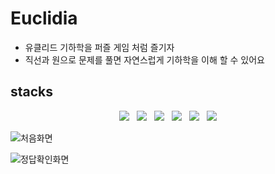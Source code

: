 # Euclidia
- 유클리드 기하학을 퍼즐 게임 처럼 즐기자
- 직선과 원으로 문제를 풀면 자연스럽게 기하학을 이해 할 수 있어요

## stacks
<p align="center">
<img src="https://img.shields.io/badge/javascript-F7DF1E?style=for-the-badge&logo=javascript&logoColor=white"> &nbsp
<img src="https://img.shields.io/badge/typescript-3178C6?style=for-the-badge&logo=typescript&logoColor=white"> &nbsp
<img src="https://img.shields.io/badge/react-61DAFB?style=for-the-badge&logo=react&logoColor=white"> &nbsp
<img src="https://img.shields.io/badge/tailwindcss-06B6D4?style=for-the-badge&logo=tailwindcss&logoColor=white"> &nbsp
<img src="https://img.shields.io/badge/awsamplify-FF9900?style=for-the-badge&logo=awsamplify&logoColor=white"> &nbsp
<img src="https://img.shields.io/badge/cloudflare-F38020?style=for-the-badge&logo=cloudflare&logoColor=white">
</p>



![처음화면](https://github.com/KimMH853/Euclidia/assets/100124429/5894e761-ba7e-4b69-8c64-fbad1c1a9ae9)

![정답확인화면](https://github.com/KimMH853/Euclidia/assets/100124429/bd401ee8-ebf5-49d7-a6e2-1799a9c31408)
